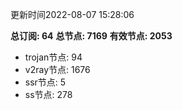 更新时间2022-08-07 15:28:06

**总订阅: 64**
**总节点: 7169**
**有效节点: 2053**
- trojan节点: 94
- v2ray节点: 1676
- ssr节点: 5
- ss节点: 278

